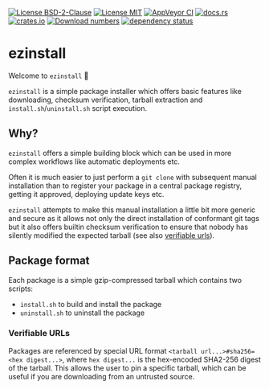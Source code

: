 [![License BSD-2-Clause](https://img.shields.io/badge/License-BSD--2--Clause-blue.svg)](https://opensource.org/licenses/BSD-2-Clause)
[![License MIT](https://img.shields.io/badge/License-MIT-blue.svg)](https://opensource.org/licenses/MIT)
[![AppVeyor CI](https://ci.appveyor.com/api/projects/status/github/KizzyCode/ezinstall-rust?svg=true)](https://ci.appveyor.com/project/KizzyCode/ezinstall-rust)
[![docs.rs](https://docs.rs/ezinstall/badge.svg)](https://docs.rs/ezinstall)
[![crates.io](https://img.shields.io/crates/v/ezinstall.svg)](https://crates.io/crates/ezinstall)
[![Download numbers](https://img.shields.io/crates/d/ezinstall.svg)](https://crates.io/crates/ezinstall)
[![dependency status](https://deps.rs/crate/ezinstall/0.1.0/status.svg)](https://deps.rs/crate/ezinstall/0.1.0)


# ezinstall
Welcome to `ezinstall` 🎉

`ezinstall` is a simple package installer which offers basic features like downloading, checksum verification, tarball
extraction and `install.sh`/`uninstall.sh` script execution.


## Why?
`ezinstall` offers a simple building block which can be used in more complex workflows like automatic deployments etc.

Often it is much easier to just perform a `git clone` with subsequent manual installation than to register your package
in a central package registry, getting it approved, deploying update keys etc.

`ezinstall` attempts to make this manual installation a little bit more generic and secure as it allows not only the
direct installation of conformant git tags but it also offers builtin checksum verification to ensure that nobody has
silently modified the expected tarball (see also [verifiable urls](#verifiable-uris)).


## Package format
Each package is a simple gzip-compressed tarball which contains two scripts:
 - `install.sh` to build and install the package
 - `uninstall.sh` to uninstall the package
  

### Verifiable URLs
Packages are referenced by special URL format `<tarball url...>#sha256=<hex digest...>`, where `hex digest...` is the
hex-encoded SHA2-256 digest of the tarball. This allows the user to pin a specific tarball, which can be useful if you
are downloading from an untrusted source.